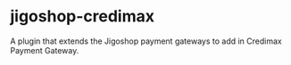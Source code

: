 jigoshop-credimax
=================

A plugin that extends the Jigoshop payment gateways to add in Credimax Payment Gateway.
